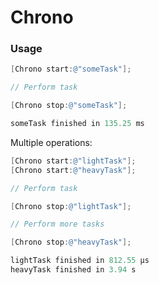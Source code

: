 # Chrono

### Usage
```objective-c
[Chrono start:@"someTask"];

// Perform task

[Chrono stop:@"someTask"];
```

```objective-c
someTask finished in 135.25 ms
```

Multiple operations:
```objective-c
[Chrono start:@"lightTask"];
[Chrono start:@"heavyTask"];

// Perform task

[Chrono stop:@"lightTask"];

// Perform more tasks

[Chrono stop:@"heavyTask"];
```

```objective-c
lightTask finished in 812.55 µs
heavyTask finished in 3.94 s
```
